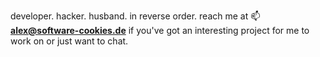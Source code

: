 developer. hacker. husband. in reverse order.
reach me at 📫 **alex@software-cookies.de** if you've got an interesting project for me to work on or just want to chat.
